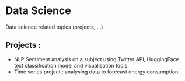 # Data Science
Data science related topics (projects, ...)

## Projects :
- NLP Sentiment analysis on a subject using Twitter API, HuggingFace text classification model and visualisation tools.
- Time series project : analysing data to forecast energy consumption.
